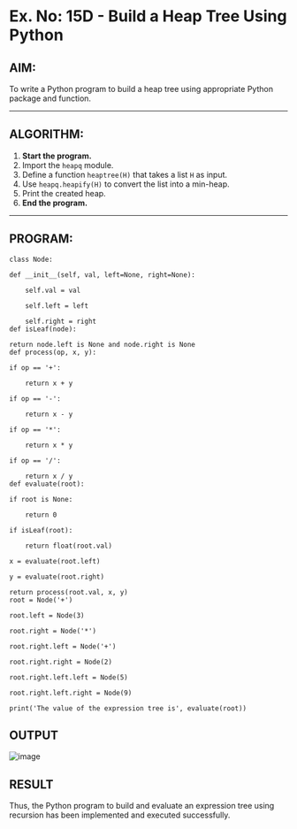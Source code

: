 # Ex. No: 15D - Build a Heap Tree Using Python

## AIM:
To write a Python program to build a heap tree using appropriate Python package and function.

---

## ALGORITHM:

1. **Start the program.**
2. Import the `heapq` module.
3. Define a function `heaptree(H)` that takes a list `H` as input.
4. Use `heapq.heapify(H)` to convert the list into a min-heap.
5. Print the created heap.
6. **End the program.**

---

## PROGRAM:

```
class Node:

def __init__(self, val, left=None, right=None):

    self.val = val
    
    self.left = left
    
    self.right = right
def isLeaf(node):

return node.left is None and node.right is None
def process(op, x, y):

if op == '+':

    return x + y
    
if op == '-':

    return x - y
    
if op == '*':

    return x * y
    
if op == '/':

    return x / y
def evaluate(root):

if root is None:

    return 0

if isLeaf(root):

    return float(root.val)

x = evaluate(root.left)

y = evaluate(root.right)

return process(root.val, x, y)
root = Node('+')

root.left = Node(3)

root.right = Node('*')

root.right.left = Node('+')

root.right.right = Node(2)

root.right.left.left = Node(5)

root.right.left.right = Node(9)

print('The value of the expression tree is', evaluate(root))
```

## OUTPUT
![image](https://github.com/user-attachments/assets/5f305ed4-5ba3-4224-b396-cb77f97ebd1b)


## RESULT
Thus, the Python program to build and evaluate an expression tree using recursion has been implemented and executed successfully.
